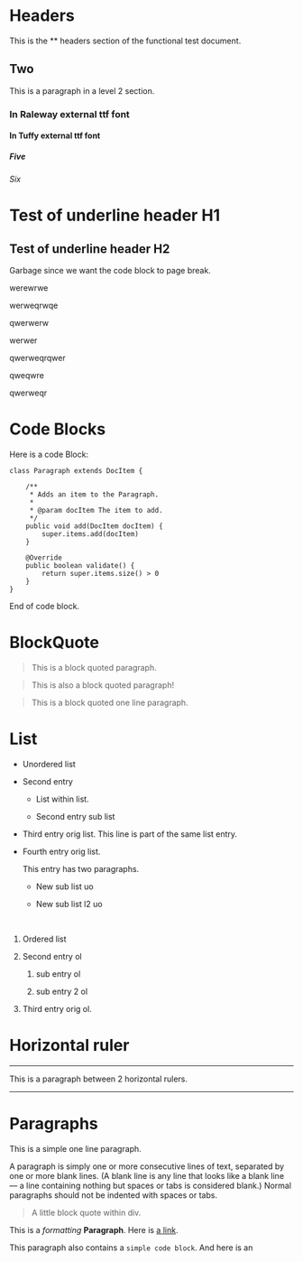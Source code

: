 <!--
    This is a comment!

    @PDFTitle("Test of iText PDF generating")
    @PDFSubject("PDF generation")
    @PDFKeywords("Test inline")
    @PDFVersion(1.0)
    @PDFAuthor("Tommy Svensson")
    @PDFCopyright("Copyright (C) 2012 Natusoft AB")
    @PDFTitlePageImage("/tommy.jpg:260.0:400.0")

-->
# Headers

This is the ** headers section of the functional test document.

## Two

This is a paragraph in a level 2 section.

### In Raleway external ttf font

#### In Tuffy external ttf font

##### Five

###### Six

Test of underline header H1
===========================

Test of underline header H2
---------------------------

Garbage since we want the code block to page break.

werewrwe

werweqrwqe

qwerwerw

werwer

qwerweqrqwer

qweqwre

qwerweqr

# Code Blocks

Here is a code Block:

    class Paragraph extends DocItem {

        /**
         * Adds an item to the Paragraph.
         *
         * @param docItem The item to add.
         */
        public void add(DocItem docItem) {
            super.items.add(docItem)
        }

        @Override
        public boolean validate() {
            return super.items.size() > 0
        }
    }

End of code block.

# BlockQuote

> This is
> a block
> quoted paragraph.

> This is also
  a block quoted
  paragraph!

> This is a block quoted one line paragraph.

# List

* Unordered list

* Second entry

  * List within list.

  * Second entry sub list

* Third entry orig list.
  This line is part of the same list entry.

* Fourth entry orig list.

  This entry has two paragraphs.

  * New sub list uo

  * New sub list l2 uo

&nbsp;

1. Ordered list

2. Second entry ol

   1. sub entry ol

   2. sub entry 2 ol

3. Third entry orig ol.

# Horizontal ruler

---

This is a paragraph between 2 horizontal rulers.

---

# Paragraphs

This is a simple one line paragraph.

<div class="qaz">

A paragraph is simply one or more consecutive lines of text, separated by one or more blank lines.
(A blank line is any line that looks like a blank line — a line containing nothing but spaces or
tabs is considered blank.) Normal paragraphs should not be indented with spaces or tabs.

> A little block quote within div.

</div>

This is a _formatting_ __Paragraph__. Here is [a link](http://to.somewhere.net/).

This paragraph
also contains a `simple code block`. And here is an

<!--
![image](https://raw.githubusercontent.com/dcurtis/markdown-mark/master/png/32x20-solid.png).

Some more text in this paragraph. <www.somewhere.net> ends this paragraph.

\* This is not a list since the \'\*\' is escaped!

![imageref]

[link]: http://to.somewhere.net/ "This links to somewhere on the net"

[imageref]: https://raw.githubusercontent.com/dcurtis/markdown-mark/master/png/32x20-solid.png

-->
